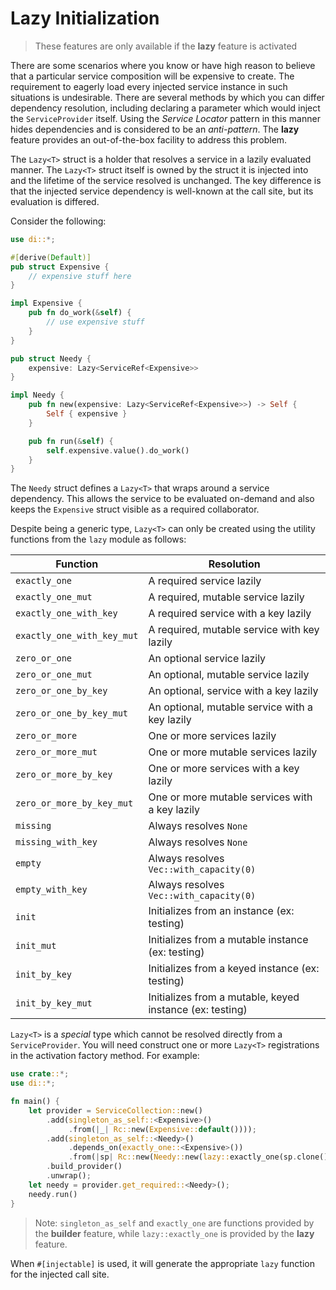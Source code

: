# Lazy Initialization

>These features are only available if the **lazy** feature is activated

There are some scenarios where you know or have high reason to believe that a particular service composition will
be expensive to create. The requirement to eagerly load every injected service instance in such situations is
undesirable. There are several methods by which you can differ dependency resolution, including declaring a
parameter which would inject the `ServiceProvider` itself. Using the _Service Locator_ pattern in this manner
hides dependencies and is considered to be an _anti-pattern_. The **lazy** feature provides an out-of-the-box
facility to address this problem.

The `Lazy<T>` struct is a holder that resolves a service in a lazily evaluated manner. The `Lazy<T>` struct itself is owned by the struct it is injected into and the lifetime of the service resolved is unchanged. The key difference is that the injected service dependency is well-known at the call site, but its evaluation is differed.

Consider the following:

```rust
use di::*;

#[derive(Default)]
pub struct Expensive {
    // expensive stuff here
}

impl Expensive {
    pub fn do_work(&self) {
        // use expensive stuff
    }
}

pub struct Needy {
    expensive: Lazy<ServiceRef<Expensive>>
}

impl Needy {
    pub fn new(expensive: Lazy<ServiceRef<Expensive>>) -> Self {
        Self { expensive }
    }

    pub fn run(&self) {
        self.expensive.value().do_work()
    }
}
```

The `Needy` struct defines a `Lazy<T>` that wraps around a service dependency. This allows the service to
be evaluated on-demand and also keeps the `Expensive` struct visible as a required collaborator.

Despite being a generic type, `Lazy<T>` can only be created using the utility functions from the `lazy`
module as follows:

| Function                   | Resolution                                               |
| -------------------------- | -------------------------------------------------------- | 
| `exactly_one`              | A required service lazily                                |
| `exactly_one_mut`          | A required, mutable service lazily                       |
| `exactly_one_with_key`     | A required service with a key lazily                     |
| `exactly_one_with_key_mut` | A required, mutable service with key lazily              |
| `zero_or_one`              | An optional service lazily                               |
| `zero_or_one_mut`          | An optional, mutable service lazily                      |
| `zero_or_one_by_key`       | An optional, service with a key lazily                   |
| `zero_or_one_by_key_mut`   | An optional, mutable service with a key lazily           |
| `zero_or_more`             | One or more services lazily                              |
| `zero_or_more_mut`         | One or more mutable services lazily                      |
| `zero_or_more_by_key`      | One or more services with a key lazily                   |
| `zero_or_more_by_key_mut`  | One or more mutable services with a key lazily           |
| `missing`                  | Always resolves `None`                                   |
| `missing_with_key`         | Always resolves `None`                                   |
| `empty`                    | Always resolves `Vec::with_capacity(0)`                  |
| `empty_with_key`           | Always resolves `Vec::with_capacity(0)`                  |
| `init`                     | Initializes from an instance (ex: testing)               |
| `init_mut`                 | Initializes from a mutable instance (ex: testing)        |
| `init_by_key`              | Initializes from a keyed instance (ex: testing)          |
| `init_by_key_mut`          | Initializes from a mutable, keyed instance (ex: testing) |

`Lazy<T>` is a _special_ type which cannot be resolved directly from a `ServiceProvider`. You will
need construct one or more `Lazy<T>` registrations in the activation factory method. For example:

```rust
use crate::*;
use di::*;

fn main() {
    let provider = ServiceCollection::new()
        .add(singleton_as_self::<Expensive>()
             .from(|_| Rc::new(Expensive::default())));
        .add(singleton_as_self::<Needy>()
             .depends_on(exactly_one::<Expensive>())
             .from(|sp| Rc::new(Needy::new(lazy::exactly_one(sp.clone())))))
        .build_provider()
        .unwrap();
    let needy = provider.get_required::<Needy>();
    needy.run()
}
```

>Note: `singleton_as_self` and `exactly_one` are functions provided by the **builder** feature, while `lazy::exactly_one` is provided by the **lazy** feature.

When `#[injectable]` is used, it will generate the appropriate `lazy` function for the injected call site.